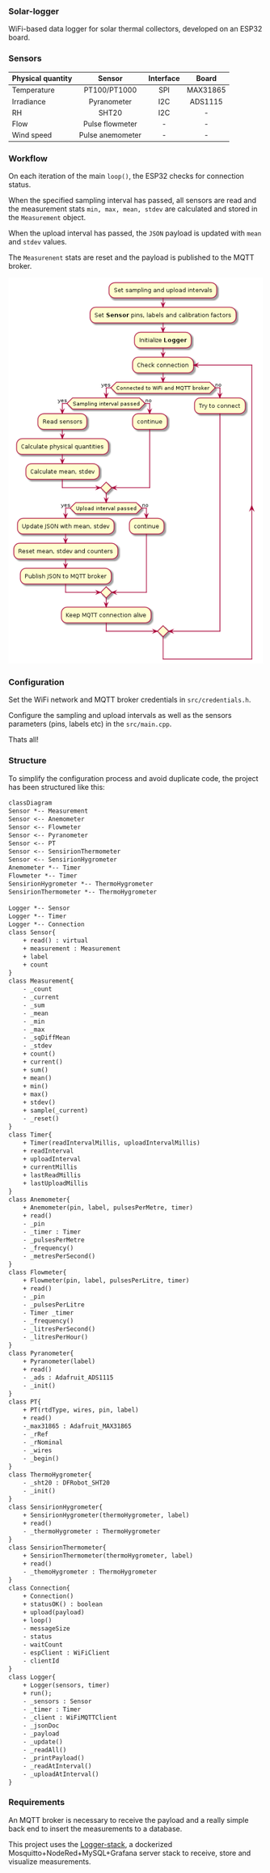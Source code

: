 ### Solar-logger

WiFi-based data logger for solar thermal collectors, developed on an ESP32 board.

### Sensors

| Physical quantity | Sensor           | Interface | Board    |
|-------------------|:----------------:|:---------:|:--------:|
| Temperature       | PT100/PT1000     | SPI       | MAX31865 |
| Irradiance        | Pyranometer      | I2C       | ADS1115  |
| RH                | SHT20            | I2C       | -        |
| Flow              | Pulse flowmeter  | -         | -        |
| Wind speed        | Pulse anemometer | -         | -        |


### Workflow

On each iteration of the main ```loop()```, the ESP32 checks for connection status.

When the specified sampling interval has passed, all sensors are read and the measurement stats ```min, max, mean, stdev``` are calculated and stored in the ```Measurement``` object.

When the upload interval has passed, the ```JSON``` payload is updated with ```mean``` and ```stdev``` values. 

The ```Measurenent``` stats are reset and the payload is published to the MQTT broker.

![flowchart](out/extras/flowchart/flowchart.png)

### Configuration

Set the WiFi network and MQTT broker credentials in ```src/credentials.h```.

Configure the sampling and upload intervals as well as the sensors parameters (pins, labels etc) in the ```src/main.cpp```.

Thats all!

### Structure

To simplify the configuration process and avoid duplicate code, the project has been structured like this:

```mermaid
classDiagram
Sensor *-- Measurement
Sensor <-- Anemometer
Sensor <-- Flowmeter
Sensor <-- Pyranometer
Sensor <-- PT
Sensor <-- SensirionThermometer
Sensor <-- SensirionHygrometer
Anemometer *-- Timer
Flowmeter *-- Timer
SensirionHygrometer *-- ThermoHygrometer
SensirionThermometer *-- ThermoHygrometer

Logger *-- Sensor
Logger *-- Timer
Logger *-- Connection
class Sensor{
    + read() : virtual
    + measurement : Measurement
    + label
    + count
}
class Measurement{
    - _count
    - _current
    - _sum
    - _mean
    - _min
    - _max
    - _sqDiffMean
    - _stdev
    + count()
    + current()
    + sum()
    + mean()
    + min()
    + max()
    + stdev()
    + sample(_current)
    - _reset()
}
class Timer{
    + Timer(readIntervalMillis, uploadIntervalMillis)
    + readInterval
    + uploadInterval
    + currentMillis
    + lastReadMillis
    + lastUploadMillis
}
class Anemometer{
    + Anemometer(pin, label, pulsesPerMetre, timer)
    + read()
    - _pin
    - _timer : Timer
    - _pulsesPerMetre
    - _frequency()
    - _metresPerSecond()
}
class Flowmeter{
    + Flowmeter(pin, label, pulsesPerLitre, timer)
    + read()
    - _pin
    - _pulsesPerLitre
    - Timer _timer
    - _frequency()
    - _litresPerSecond()
    - _litresPerHour()
}
class Pyranometer{
    + Pyranometer(label)
    + read()
    - _ads : Adafruit_ADS1115
    - _init()
}
class PT{
    + PT(rtdType, wires, pin, label)
    + read()
    -_max31865 : Adafruit_MAX31865
    - _rRef
    - _rNominal
    - _wires
    - _begin()
}
class ThermoHygrometer{
    - _sht20 : DFRobot_SHT20
    - _init()
}
class SensirionHygrometer{
    + SensirionHygrometer(thermoHygrometer, label)
    + read()
    - _thermoHygrometer : ThermoHygrometer
}
class SensirionThermometer{
    + SensirionThermometer(thermoHygrometer, label)
    + read()
    - _themoHygrometer : ThermoHygrometer
}
class Connection{
    + Connection()
    + statusOK() : boolean
    + upload(payload)
    + loop()
    - messageSize
    - status
    - waitCount
    - espClient : WiFiClient
    - clientId
}
class Logger{
    + Logger(sensors, timer)
    + run();
    - _sensors : Sensor
    - _timer : Timer
    - _client : WiFiMQTTClient
    - _jsonDoc
    - _payload
    - _update()
    - _readAll()
    - _printPayload()
    - _readAtInterval()
    - _uploadAtInterval()
}

```



### Requirements

An MQTT broker is necessary to receive the payload and a really simple back end to insert the measurements to a database.

This project uses the [Logger-stack](https://github.com/orestispanago/Logger-stack), a dockerized Mosquitto+NodeRed+MySQL+Grafana server stack to receive, store and visualize measurements. 
